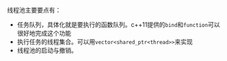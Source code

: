 线程池主要要点有：
- 任务队列，具体化就是要执行的函数队列。c++11提供的`bind`和`function`可以很好地完成这个功能
- 执行任务的线程集合。可以用`vector<shared_ptr<thread>>`来实现
- 线程池的启动与撤销。
